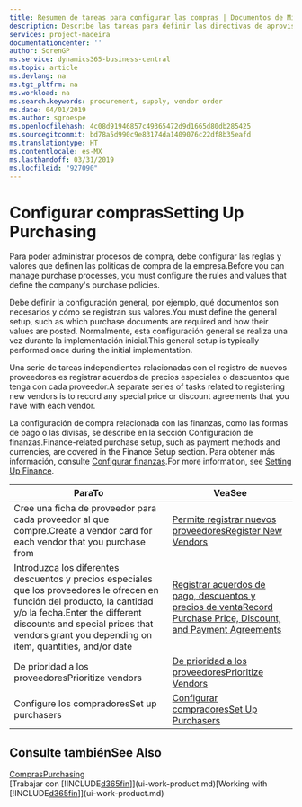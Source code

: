 ```yaml
---
title: Resumen de tareas para configurar las compras | Documentos de Microsoft
description: Describe las tareas para definir las directivas de aprovisionamiento de su empresa y configurar sus procesos de compra.
services: project-madeira
documentationcenter: ''
author: SorenGP
ms.service: dynamics365-business-central
ms.topic: article
ms.devlang: na
ms.tgt_pltfrm: na
ms.workload: na
ms.search.keywords: procurement, supply, vendor order
ms.date: 04/01/2019
ms.author: sgroespe
ms.openlocfilehash: 4c08d91946857c49365472d9d1665d80db285425
ms.sourcegitcommit: bd78a5d990c9e83174da1409076c22df8b35eafd
ms.translationtype: HT
ms.contentlocale: es-MX
ms.lasthandoff: 03/31/2019
ms.locfileid: "927090"
---
```

# <a name="setting-up-purchasing"></a><span data-ttu-id="2aef2-103">Configurar compras</span><span class="sxs-lookup"><span data-stu-id="2aef2-103">Setting Up Purchasing</span></span>
<span data-ttu-id="2aef2-104">Para poder administrar procesos de compra, debe configurar las reglas y valores que definen las políticas de compra de la empresa.</span><span class="sxs-lookup"><span data-stu-id="2aef2-104">Before you can manage purchase processes, you must configure the rules and values that define the company's purchase policies.</span></span>

<span data-ttu-id="2aef2-105">Debe definir la configuración general, por ejemplo, qué documentos son necesarios y cómo se registran sus valores.</span><span class="sxs-lookup"><span data-stu-id="2aef2-105">You must define the general setup, such as which purchase documents are required and how their values are posted.</span></span> <span data-ttu-id="2aef2-106">Normalmente, esta configuración general se realiza una vez durante la implementación inicial.</span><span class="sxs-lookup"><span data-stu-id="2aef2-106">This general setup is typically performed once during the initial implementation.</span></span>

<span data-ttu-id="2aef2-107">Una serie de tareas independientes relacionadas con el registro de nuevos proveedores es registrar acuerdos de precios especiales o descuentos que tenga con cada proveedor.</span><span class="sxs-lookup"><span data-stu-id="2aef2-107">A separate series of tasks related to registering new vendors is to record any special price or discount agreements that you have with each vendor.</span></span>

<span data-ttu-id="2aef2-108">La configuración de compra relacionada con las finanzas, como las formas de pago o las divisas, se describe en la sección Configuración de finanzas.</span><span class="sxs-lookup"><span data-stu-id="2aef2-108">Finance-related purchase setup, such as payment methods and currencies, are covered in the Finance Setup section.</span></span> <span data-ttu-id="2aef2-109">Para obtener más información, consulte [Configurar finanzas](finance-setup-finance.md).</span><span class="sxs-lookup"><span data-stu-id="2aef2-109">For more information, see [Setting Up Finance](finance-setup-finance.md).</span></span>

| <span data-ttu-id="2aef2-110">Para</span><span class="sxs-lookup"><span data-stu-id="2aef2-110">To</span></span> | <span data-ttu-id="2aef2-111">Vea</span><span class="sxs-lookup"><span data-stu-id="2aef2-111">See</span></span> |
| --- | --- |
| <span data-ttu-id="2aef2-112">Cree una ficha de proveedor para cada proveedor al que compre.</span><span class="sxs-lookup"><span data-stu-id="2aef2-112">Create a vendor card for each vendor that you purchase from</span></span>|[<span data-ttu-id="2aef2-113">Permite registrar nuevos proveedores</span><span class="sxs-lookup"><span data-stu-id="2aef2-113">Register New Vendors</span></span>](purchasing-how-register-new-vendors.md) |
| <span data-ttu-id="2aef2-114">Introduzca los diferentes descuentos y precios especiales que los proveedores le ofrecen en función del producto, la cantidad y/o la fecha.</span><span class="sxs-lookup"><span data-stu-id="2aef2-114">Enter the different discounts and special prices that vendors grant you depending on item, quantities, and/or date</span></span> |[<span data-ttu-id="2aef2-115">Registrar acuerdos de pago, descuentos y precios de venta</span><span class="sxs-lookup"><span data-stu-id="2aef2-115">Record Purchase Price, Discount, and Payment Agreements</span></span>](purchasing-how-record-purchase-price-discount-payment-agreements.md) |
| <span data-ttu-id="2aef2-116">De prioridad a los proveedores</span><span class="sxs-lookup"><span data-stu-id="2aef2-116">Prioritize vendors</span></span> |[<span data-ttu-id="2aef2-117">De prioridad a los proveedores</span><span class="sxs-lookup"><span data-stu-id="2aef2-117">Prioritize Vendors</span></span>](purchasing-how-prioritize-vendors.md) |
| <span data-ttu-id="2aef2-118">Configure los compradores</span><span class="sxs-lookup"><span data-stu-id="2aef2-118">Set up purchasers</span></span> |[<span data-ttu-id="2aef2-119">Configurar compradores</span><span class="sxs-lookup"><span data-stu-id="2aef2-119">Set Up Purchasers</span></span>](purchasing-how-setup-purchasers.md) |

## <a name="see-also"></a><span data-ttu-id="2aef2-120">Consulte también</span><span class="sxs-lookup"><span data-stu-id="2aef2-120">See Also</span></span>
[<span data-ttu-id="2aef2-121">Compras</span><span class="sxs-lookup"><span data-stu-id="2aef2-121">Purchasing</span></span>](purchasing-manage-purchasing.md)  
<span data-ttu-id="2aef2-122">[Trabajar con [!INCLUDE[d365fin](includes/d365fin_md.md)]](ui-work-product.md)</span><span class="sxs-lookup"><span data-stu-id="2aef2-122">[Working with [!INCLUDE[d365fin](includes/d365fin_md.md)]](ui-work-product.md)</span></span>
